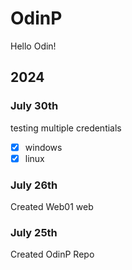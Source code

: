 # OdinP
Hello Odin!

## 2024

### July 30th
testing multiple credentials
- [x] windows
- [x] linux
### July 26th
Created Web01 web
### July 25th
Created OdinP Repo



